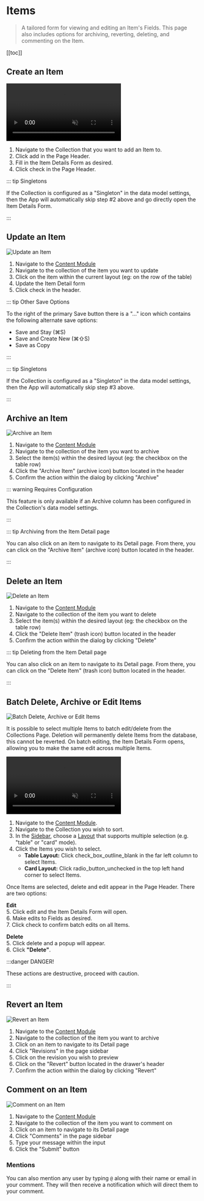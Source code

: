 # Items

> A tailored form for viewing and editing an Item's Fields. This page also includes options for archiving, reverting,
> deleting, and commenting on the Item.

[[toc]]

## Create an Item

<video autoplay muted loop controls title="Create an Item">
	<source src="" type="video/mp4" />
</video>

1. Navigate to the Collection that you want to add an Item to.
2. Click <span mi btn>add</span> in the Page Header.
3. Fill in the Item Details Form as desired.
4. Click <span mi btn>check</span> in the Page Header.

::: tip Singletons

If the Collection is configured as a "Singleton" in the data model settings, then the App will automatically skip step
#2 above and go directly open the Item Details Form.

:::

## Update an Item

![Update an Item](image.webp)

1. Navigate to the [Content Module](/app/overview#1.-module-bar)
2. Navigate to the collection of the item you want to update
3. Click on the item within the current layout (eg: on the row of the table)
4. Update the Item Detail form
5. Click <span mi btn>check</span> in the header.

::: tip Other Save Options

To the right of the primary Save button there is a "..." icon which contains the following alternate save options:

- Save and Stay (⌘S)
- Save and Create New (⌘⇧S)
- Save as Copy

:::

::: tip Singletons

If the Collection is configured as a "Singleton" in the data model settings, then the App will automatically skip step
#3 above.

:::

## Archive an Item

![Archive an Item](image.webp)

1. Navigate to the [Content Module](/app/overview#1.-module-bar)
2. Navigate to the collection of the item you want to archive
3. Select the item(s) within the desired layout (eg: the checkbox on the table row)
4. Click the "Archive Item" (archive icon) button located in the header
5. Confirm the action within the dialog by clicking "Archive"

::: warning Requires Configuration

This feature is only available if an Archive column has been configured in the Collection's data model settings.

:::

::: tip Archiving from the Item Detail page

You can also click on an item to navigate to its Detail page. From there, you can click on the "Archive Item" (archive
icon) button located in the header.

:::

## Delete an Item

![Delete an Item](image.webp)

1. Navigate to the [Content Module](/app/overview#1.-module-bar)
2. Navigate to the collection of the item you want to delete
3. Select the item(s) within the desired layout (eg: the checkbox on the table row)
4. Click the "Delete Item" (trash icon) button located in the header
5. Confirm the action within the dialog by clicking "Delete"

::: tip Deleting from the Item Detail page

You can also click on an item to navigate to its Detail page. From there, you can click on the "Delete Item" (trash
icon) button located in the header.

:::

## Batch Delete, Archive or Edit Items

![Batch Delete, Archive or Edit Items](image.webp)

It is possible to select multiple Items to batch edit/delete from the Collections Page. Deletion will permanently delete
Items from the database, this cannot be reverted. On batch editing, the Item Details Form opens, allowing you to make
the same edit across multiple Items.

<video autoplay muted loop controls title="Batch Edit Items">
	<source src="" type="video/mp4" />
</video>

1. Navigate to the [Content Module](/app/overview/#_1-module-bar).
2. Navigate to the Collection you wish to sort.
3. In the [Sidebar](/app/overview/#_4-sidebar), choose a [Layout](/#adjust-item-layouts) that supports multiple
   selection (e.g. "table" or "card" mode).
4. Click the Items you wish to select.
   - **Table Layout:** Click <span mi icon>check_box_outline_blank</span> in the far left column to select Items.
   - **Card Layout:** Click <span mi icon>radio_button_unchecked</span> in the top left hand corner to select Items.

Once Items are selected, <span mi btn dngr>delete</span> and <span mi btn warning>edit</span> appear in the Page Header.
There are two options:

**Edit**\
5. Click <span mi btn warning>edit</span> and the Item Details Form will open.\
6. Make edits to Fields as desired.\
7. Click <span mi btn>check</span> to confirm batch edits on all Items.

**Delete**\
5. Click <span mi btn dngr>delete</span> and a popup will appear.\
6. Click **"Delete"**.

:::danger DANGER!

These actions are destructive, proceed with caution.

:::

## Revert an Item

![Revert an Item](image.webp)

1. Navigate to the [Content Module](/app/overview#1.-module-bar)
2. Navigate to the collection of the item you want to archive
3. Click on an item to navigate to its Detail page
4. Click "Revisions" in the page sidebar
5. Click on the revision you wish to preview
6. Click on the "Revert" button located in the drawer's header
7. Confirm the action within the dialog by clicking "Revert"

## Comment on an Item

![Comment on an Item](image.webp)

1. Navigate to the [Content Module](/app/overview#1.-module-bar)
2. Navigate to the collection of the item you want to comment on
3. Click on an item to navigate to its Detail page
4. Click "Comments" in the page sidebar
5. Type your message within the input
6. Click the "Submit" button

### Mentions

You can also mention any user by typing `@` along with their name or email in your comment. They will then receive a
notification which will direct them to your comment.
